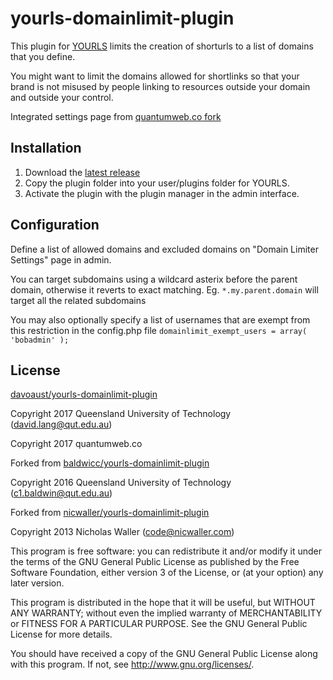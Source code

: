 yourls-domainlimit-plugin
=========================

This plugin for [YOURLS](https://github.com/YOURLS/YOURLS) limits the creation of shorturls to a list of domains that you define.

You might want to limit the domains allowed for shortlinks so that your brand is not misused by people linking to resources outside your domain and outside your control.

Integrated settings page from [quantumweb.co fork](https://bitbucket.org/quantumwebco/domain-limiter-yourls-plugin)

Installation
------------
1. Download the [latest release](https://github.com/davoaust/yourls-domainlimit-plugin/releases)
1. Copy the plugin folder into your user/plugins folder for YOURLS.
1. Activate the plugin with the plugin manager in the admin interface.

Configuration
-------------
Define a list of allowed domains and excluded domains on "Domain Limiter Settings" page in admin.

You can target subdomains using a wildcard asterix before the parent domain, otherwise it reverts to exact matching.
Eg. `*.my.parent.domain` will target all the related subdomains

You may also optionally specify a list of usernames that are exempt from this restriction in the config.php file
`domainlimit_exempt_users = array( 'bobadmin' );`

License
-------

[davoaust/yourls-domainlimit-plugin](https://github.com/davoaust/yourls-domainlimit-plugin/releases)

Copyright 2017 Queensland University of Technology (david.lang@qut.edu.au)

Copyright 2017 quantumweb.co

Forked from [baldwicc/yourls-domainlimit-plugin](https://github.com/baldwicc/yourls-domainlimit-plugin/releases)

Copyright 2016 Queensland University of Technology (c1.baldwin@qut.edu.au)

Forked from [nicwaller/yourls-domainlimit-plugin](https://github.com/nicwaller/yourls-domainlimit-plugin/releases)

Copyright 2013 Nicholas Waller (code@nicwaller.com)

This program is free software: you can redistribute it and/or modify
it under the terms of the GNU General Public License as published by
the Free Software Foundation, either version 3 of the License, or
(at your option) any later version.

This program is distributed in the hope that it will be useful,
but WITHOUT ANY WARRANTY; without even the implied warranty of
MERCHANTABILITY or FITNESS FOR A PARTICULAR PURPOSE.  See the
GNU General Public License for more details.

You should have received a copy of the GNU General Public License
along with this program.  If not, see <http://www.gnu.org/licenses/>.
